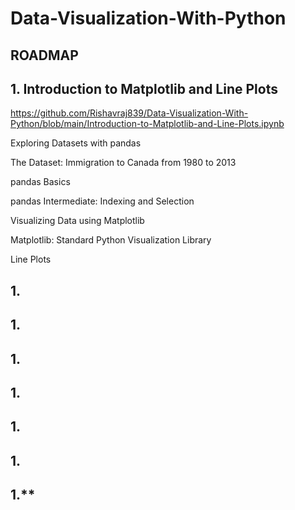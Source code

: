 # Data-Visualization-With-Python


## ROADMAP

## 1. Introduction to Matplotlib and Line Plots

https://github.com/Rishavraj839/Data-Visualization-With-Python/blob/main/Introduction-to-Matplotlib-and-Line-Plots.ipynb
  
  
  Exploring Datasets with pandas
  
   
   
 The Dataset: Immigration to Canada from 1980 to 2013
 
 
 pandas Basics
 
 
 pandas Intermediate: Indexing and Selection
 
 
Visualizing Data using Matplotlib


 Matplotlib: Standard Python Visualization Library
 
 
Line Plots


## 1.
## 1.
## 1.
## 1.
## 1.
## 1.

## 1.**
